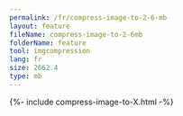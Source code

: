 ```yaml
---
permalink: /fr/compress-image-to-2-6-mb
layout: feature
fileName: compress-image-to-2-6mb
folderName: feature
tool: imgcompression
lang: fr
size: 2662.4
type: mb
---
```


{%- include compress-image-to-X.html -%}
